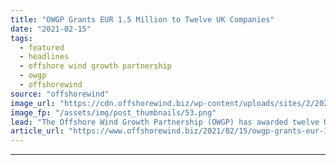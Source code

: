 ```yaml
---
title: "OWGP Grants EUR 1.5 Million to Twelve UK Companies"
date: "2021-02-15"
tags: 
  - featured
  - headlines
  - offshore wind growth partnership
  - owgp
  - offshorewind
source: "offshorewind"
image_url: "https://cdn.offshorewind.biz/wp-content/uploads/sites/2/2021/02/15125003/Global-Energy-Group-Port-of-Nigg.png"
image_fp: "/assets/img/post_thumbnails/53.png"
lead: "The Offshore Wind Growth Partnership (OWGP) has awarded twelve UK companies a total of"
article_url: "https://www.offshorewind.biz/2021/02/15/owgp-grants-eur-1-5-million-to-twelve-uk-companies/"
---
```


---
